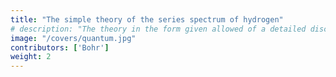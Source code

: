```yaml
---
title: "The simple theory of the series spectrum of hydrogen"
# description: "The theory in the form given allowed of a detailed discussion only in the case of periodic systems, and obviously was not able to account in detail for the characteristic difference between the hydrogen spectrum and the spectra of other elements"
image: "/covers/quantum.jpg"
contributors: ['Bohr']
weight: 2
---
```


